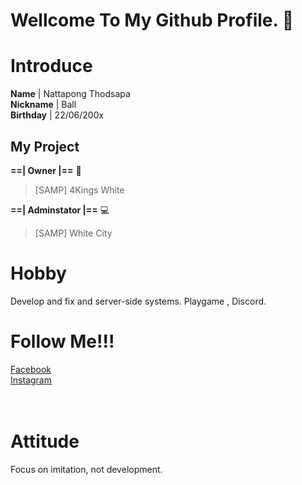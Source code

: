 # Wellcome To My Github Profile. 👋
# Introduce
**Name** | Nattapong Thodsapa<br>
**Nickname** | Ball<br>
**Birthday** | 22/06/200x

## My Project <br>
**==| Owner |==** 🌈
> [SAMP] 4Kings White <br>

**==| Adminstator |==** 💻
> [SAMP] White City<br>

# **Hobby**
Develop and fix and server-side systems.
Playgame , Discord.

# Follow Me!!!
[Facebook](https://www.facebook.com/bxballzx)<br>
[Instagram](https://www.instagram.com/_bxker.bxl/)<br>
<br>
<br>
# Attitude
Focus on imitation, not development.



<!--
**ChamoyZ/ChamoyZ** is a ✨ _special_ ✨ repository because its `README.md` (this file) appears on your GitHub profile.

Here are some ideas to get you started:

- 🔭 I’m currently working on ...
- 🌱 I’m currently learning ...
- 👯 I’m looking to collaborate on ...
- 🤔 I’m looking for help with ...
- 💬 Ask me about ...
- 📫 How to reach me: ...
- 😄 Pronouns: ...
- ⚡ Fun fact: ...
-->

